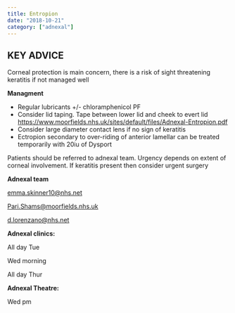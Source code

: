 ```yaml
---
title: Entropion
date: "2018-10-21"
category: ["adnexal"]
---
```


## KEY ADVICE
Corneal protection is main concern, there is a risk of sight threatening keratitis if not managed well

**Managment**
* Regular lubricants +/- chloramphenicol PF
* Consider lid taping. Tape between lower lid and cheek to evert lid
https://www.moorfields.nhs.uk/sites/default/files/Adnexal-Entropion.pdf
* Consider large diameter contact lens if no sign of keratitis
* Ectropion secondary to over-riding of anterior lamellar can be treated temporarily with 20iu of Dysport

Patients should be referred to adnexal team.  Urgency depends on extent of corneal involvement.  If keratitis present then consider urgent surgery


**Adnexal team**

[emma.skinner10@nhs.net](https://)

[Pari.Shams@moorfields.nhs.uk](https://)

[d.lorenzano@nhs.net](https://)

**Adnexal clinics:**

All day Tue

Wed morning 

All day Thur


**Adnexal Theatre:**

Wed pm 




